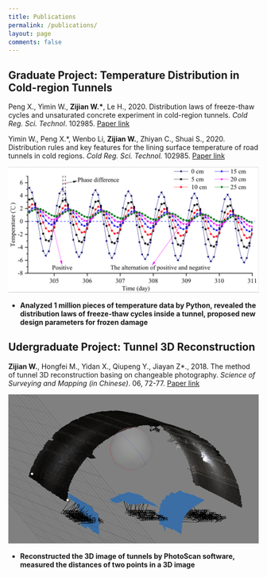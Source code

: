 ```yaml
---
title: Publications
permalink: /publications/
layout: page
comments: false 
---
```




## Graduate Project: Temperature Distribution in Cold-region Tunnels
Peng X., Yimin W., **Zijian W.\***, Le H., 2020. Distribution laws of freeze-thaw cycles and unsaturated concrete experiment in cold-region tunnels. *Cold Reg. Sci. Technol*. 102985. [Paper link](https://doi.org/10.1016/j.coldregions.2019.102985)

Yimin W., Peng X.\*, Wenbo Li, **Zijian W.**, Zhiyan C., Shuai S., 2020. Distribution rules and key features for the lining surface temperature of road tunnels in cold regions. *Cold Reg. Sci. Technol.* 102985. [Paper link](https://doi.org/10.1016/j.coldregions.2019.102979)


![avatar](tunneltemp.png)
<!-- <img src="./tunneltemp.png" alt="Tunnel temperature curves"/> -->
* **Analyzed 1 million pieces of temperature data by Python, revealed the distribution laws of freeze-thaw cycles inside a tunnel, proposed new design parameters for frozen damage**



## Udergraduate Project: Tunnel 3D Reconstruction

**Zijian W.**, Hongfei M., Yidan X., Qiupeng Y., Jiayan Z\*., 2018. The method of tunnel 3D reconstruction basing on changeable photography. *Science of Surveying and Mapping (in Chinese)*. 06, 72-77. [Paper link](https://kns.cnki.net/KCMS/detail/detail.aspx?dbcode=CJFQ&dbname=CJFDLAST2018&filename=CHKD201806012&v=MjcxNjJDVVI3cWZadVJ1Rml6aFVMdkpKaVhBYXJHNEg5bk1xWTlFWm9SOGVYMUx1eFlTN0RoMVQzcVRyV00xRnI=)

![avatar](tunnel3D.png)
<!-- <img src="./tunnel3D.png" alt="Tunnel 3D"/> -->
* **Reconstructed the 3D image of tunnels by PhotoScan software, measured the distances of two points in a 3D image**